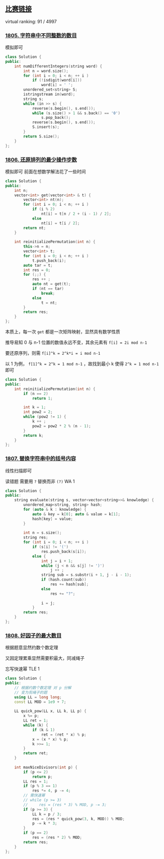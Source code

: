 ## [比赛链接](https://leetcode.cn/contest/weekly-contest-234/)

virtual ranking: 91 / 4997

### [1805. 字符串中不同整数的数目](https://leetcode.cn/problems/number-of-different-integers-in-a-string/)

模拟即可

```c++
class Solution {
public:
    int numDifferentIntegers(string word) {
        int n = word.size();
        for (int i = 0; i < n; ++ i )
            if (!isdigit(word[i]))
                word[i] = ' ';
        unordered_set<string> S;
        istringstream in(word);
        string s;
        while (in >> s) {
            reverse(s.begin(), s.end());
            while (s.size() > 1 && s.back() == '0')
                s.pop_back();
            reverse(s.begin(), s.end());
            S.insert(s);
        }
        return S.size();
    }
};
```


### [1806. 还原排列的最少操作步数](https://leetcode.cn/problems/minimum-number-of-operations-to-reinitialize-a-permutation/)

模拟即可 前面在想数学解法花了一些时间

```c++
class Solution {
public:
    int n;
    vector<int> get(vector<int> & t) {
        vector<int> nt(n);
        for (int i = 0; i < n; ++ i )
            if (i % 2)
                nt[i] = t[n / 2 + (i - 1) / 2];
            else
                nt[i] = t[i / 2];
        return nt;
    }
    
    int reinitializePermutation(int n) {
        this->n = n;
        vector<int> t;
        for (int i = 0; i < n; ++ i )
            t.push_back(i);
        auto tar = t;
        int res = 0;
        for (;;) {
            res ++ ;
            auto nt = get(t);
            if (nt == tar)
                break;
            else
                t = nt;
        }
        return res;
    }
};
```

本质上，每一次 `get` 都是一次矩阵映射，显然具有数学性质


推导易知 0 与 n-1 位置的数值永远不变，其余元素有 `f[i] = 2i mod n-1`


要还原序列，则需 `f[i]^k = 2^k*i = i mod n-1`


以 1 为例， `f[1]^k = 2^k = 1 mod n-1` ，故找到最小 k 使得 `2^k = 1 mod n-1` 即可

```c++
class Solution {
public:
    int reinitializePermutation(int n) {
        if (n == 2)
            return 1;

        int k = 1;
        int pow2 = 2;
        while (pow2 != 1) {
            k ++ ;
            pow2 = pow2 * 2 % (n - 1);
        }
        return k;
    }
};
```
 

### [1807. 替换字符串中的括号内容](https://leetcode.cn/problems/evaluate-the-bracket-pairs-of-a-string/)

线性扫描即可

读错题 需要用 `?` 替换而非 `(?)` WA 1

```c++
class Solution {
public:
    string evaluate(string s, vector<vector<string>>& knowledge) {
        unordered_map<string, string> hash;
        for (auto & k : knowledge) {
            auto & key = k[0]; auto & value = k[1];
            hash[key] = value;
        }
        
        int n = s.size();
        string res;
        for (int i = 0; i < n; ++ i )
            if (s[i] != '(')
                res.push_back(s[i]);
            else {
                int j = i + 1;
                while (j < n && s[j] != ')')
                    j ++ ;
                string sub = s.substr(i + 1, j - i - 1);
                if (hash.count(sub))
                    res += hash[sub];
                else
                    res += "?";
                
                i = j;
            }
        return res;
    }
};
```

### [1808. 好因子的最大数目](https://leetcode.cn/problems/maximize-number-of-nice-divisors/)

根据题意显然约数个数定理

又因定理累乘显然需要积最大，同减绳子

忘写快速幂 TLE 1

```c++
class Solution {
public:
    // 根据约数个数定理 对 p 分解
    // 变为剪绳子的题
    using LL = long long;
    const LL MOD = 1e9 + 7;
    
    LL quick_pow(LL x, LL k, LL p) {
        x %= p;
        LL ret = 1;
        while (k) {
            if (k & 1)
                ret = (ret * x) % p;
            x = (x * x) % p;
            k >>= 1;
        }
        return ret;
    }
    
    int maxNiceDivisors(int p) {
        if (p <= 2)
            return p;
        LL res = 1;
        if (p % 3 == 1)
            res *= 4, p -= 4;
        // 需快速幂
        // while (p >= 3)
        //     res = (res * 3) % MOD, p -= 3;
        if (p >= 3) {
            LL k = p / 3;
            res = (res * quick_pow(3, k, MOD)) % MOD;
            p -= k * 3;
        }
        if (p == 2)
            res = (res * 2) % MOD;
        return res;
    }
};
```
